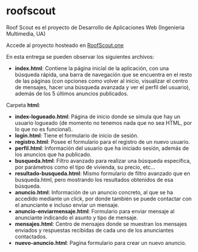 # roofscout
Roof Scout es el proyecto de Desarrollo de Aplicaciones Web (Ingenieria Multimedia, UA)

Accede al proyecto hosteado en [RoofScout.one](https://roofscout.one)


En esta entrega se pueden observar los siguientes archivos:
- **index.html**: Contiene la página inicial de la aplicación, con una búsqueda rápida, una barra de navegación que se encuentra en el resto de las páginas (con opciones como volver al inicio, visualizar el centro de mensajes, hacer una búsqueda avanzada y ver el perfil del usuario), además de los 5 últimos anuncios publicados.

Carpeta **html**:
- **index-logueado.html**: Página de inicio donde se simula que hay un usuario logueado (de momento no tenemos nada que no sea HTML, por lo que no es funcional).
- **login.html**: Tiene el formulario de inicio de sesión.
- **registro.html**: Posee el formulario para el registro de un nuevo usuario.
- **perfil.html**: Información del usuario que ha iniciado sesión, además de los anuncios que ha publicado.
- **busqueda.html**: Filtro avanzado para realizar una búsqueda específica, por parámetros como el tipo de vivienda, su precio, etc...
- **resultado-busqueda.html**: Mismo formulario de filtro avanzado que en busqueda.html, pero mostrando los resultados obtenidos de esa búsqueda.
- **anuncio.html**: Información de un anuncio concreto, al que se ha accedido mediante un click, por donde también se puede contactar con el anunciante e incluso enviar un mensaje.
- **anuncio-enviarmensaje.html**: Formulario para enviar mensaje al anunciante indicando el asunto y tipo de mensaje.
- **mensajes.html**: Centro de mensajes donde se muestran los mensajes enviados y respuestas recibidas de cada uno de los anunciantes contactados.
- **nuevo-anuncio.html**: Pagina formulario para crear un nuevo anuncio.
